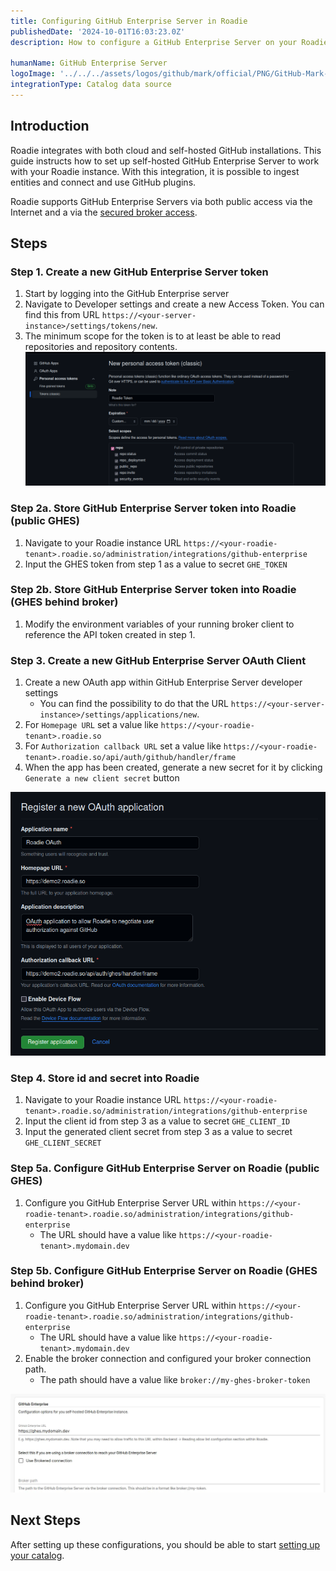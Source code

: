 ```yaml
---
title: Configuring GitHub Enterprise Server in Roadie
publishedDate: '2024-10-01T16:03:23.0Z'
description: How to configure a GitHub Enterprise Server on your Roadie instance

humanName: GitHub Enterprise Server
logoImage: '../../../assets/logos/github/mark/official/PNG/GitHub-Mark-120px-plus.webp'
integrationType: Catalog data source
---
```


## Introduction

Roadie integrates with both cloud and self-hosted GitHub installations. This guide instructs how to set up self-hosted GitHub Enterprise Server to work with your Roadie instance. With this integration, it is possible to ingest entities and connect and use GitHub plugins.

Roadie supports GitHub Enterprise Servers via both public access via the Internet and a via the [secured broker access](/docs/integrations/broker/).


## Steps

### Step 1. Create a new GitHub Enterprise Server token
1. Start by logging into the GitHub Enterprise server
2. Navigate to Developer settings and create a new Access Token. You can find this from URL `https://<your-server-instance>/settings/tokens/new`.
3. The minimum scope for the token is to at least be able to read repositories and repository contents.
![ghes-token.png](ghes-token.png)


### Step 2a. Store GitHub Enterprise Server token into Roadie (public GHES)

1. Navigate to your Roadie instance URL `https://<your-roadie-tenant>.roadie.so/administration/integrations/github-enterprise`
2. Input the GHES token from step 1 as a value to secret `GHE_TOKEN`


### Step 2b. Store GitHub Enterprise Server token into Roadie (GHES behind broker)

1. Modify the environment variables of your running broker client to reference the API token created in step 1.

### Step 3. Create a new GitHub Enterprise Server OAuth Client

1. Create a new OAuth app within GitHub Enterprise Server developer settings
   * You can find the possibility to do that the URL `https://<your-server-instance>/settings/applications/new`.
2. For `Homepage URL` set a value like `https://<your-roadie-tenant>.roadie.so`
3. For `Authorization callback URL` set a value like `https://<your-roadie-tenant>.roadie.so/api/auth/github/handler/frame`
4. When the app has been created, generate a new secret for it by clicking `Generate a new client secret` button

![ghes-oauth-app.png](ghes-oauth-app.png)


### Step 4. Store id and secret into Roadie

1. Navigate to your Roadie instance URL `https://<your-roadie-tenant>.roadie.so/administration/integrations/github-enterprise`
2. Input the client id from step 3 as a value to secret `GHE_CLIENT_ID`
2. Input the generated client secret from step 3 as a value to secret `GHE_CLIENT_SECRET`

### Step 5a. Configure GitHub Enterprise Server on Roadie (public GHES)

1. Configure you GitHub Enterprise Server URL within `https://<your-roadie-tenant>.roadie.so/administration/integrations/github-enterprise`
   * The URL should have a value like `https://<your-roadie-tenant>.mydomain.dev`


### Step 5b. Configure GitHub Enterprise Server on Roadie (GHES behind broker)
1. Configure you GitHub Enterprise Server URL within `https://<your-roadie-tenant>.roadie.so/administration/integrations/github-enterprise`
   * The URL should have a value like `https://<your-roadie-tenant>.mydomain.dev`
2. Enable the broker connection and configured your broker connection path. 
   * The path should have a value like `broker://my-ghes-broker-token` 

![ghes-settings.webp](ghes-settings.webp)

## Next Steps


After setting up these configurations, you should be able to start [setting up your catalog](/docs/getting-started/adding-a-catalog-item/).
